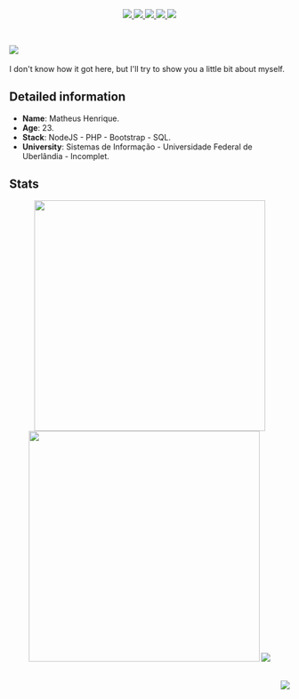 <div align="center">
    <a target='_blank' href="https://twitter.com/matheush_dev">
        <img src="https://img.shields.io/badge/Twitter-6bfaff?style=for-the-badge&logo=twitter&logoColor=black">
    </a>
    <a target='_blank' href="https://instagram.com/matheush.dev">
        <img src="https://img.shields.io/badge/Instagram-6bfaff?style=for-the-badge&logo=instagram&logoColor=black">
    </a>
    <a target='_blank' href="https://linkedin.com/in/matheushdev">
        <img src="https://img.shields.io/badge/LinkedIn-6bfaff?style=for-the-badge&logo=linkedin&logoColor=black">
    </a>
    <a target='_blank' href="https://dev.to/matheushdev">
        <img src="https://img.shields.io/badge/dev.to-6bfaff?style=for-the-badge&logo=dev.to&logoColor=black">
    </a>
    <a target='_blank' href="https://discord.com/users/Matheus%20H#7155">
        <img src="https://img.shields.io/badge/Discord-6bfaff?style=for-the-badge&logo=discord&logoColor=black">
    </a>
</div>

<br>

## <img src="https://readme-typing-svg.herokuapp.com/?font=Roboto&size=23&duration=3800&color=6bfaff&vCenter=true&multiline=true&width=145&height=42&lines=Hey%20There%20%20%20%F0%9F%91%8B">

I don't know how it got here, but I'll try to show you a little bit about myself.

## Detailed information

* **Name**: Matheus Henrique.
* **Age**: 23.
* **Stack**: NodeJS - PHP - Bootstrap - SQL.
* **University**: Sistemas de Informação - Universidade Federal de Uberlândia - Incomplet.

## Stats

<div align="center">
    <img src="https://github-readme-stats.vercel.app/api?username=matheushdev&count_private=true&show_icons=true&theme=dracula" width="415">
    <img src="https://github-readme-stats.vercel.app/api/top-langs/?username=matheushdev&layout=compact&theme=dracula" width="415">
    <img src="https://github-readme-streak-stats.herokuapp.com?user=matheushdev&theme=dracula&locale=pt_BR&date_format=M%20j%5B%2C%20Y%5D">
    <!-- <img src="https://github-readme-stats.vercel.app/api/wakatime?username=matheushdev"> -->
</div>

<br>

<!-- [![wakatime](https://wakatime.com/badge/user/f13a9b5b-bee3-4b28-b8db-f43f253a3285.svg)](https://wakatime.com/@f13a9b5b-bee3-4b28-b8db-f43f253a3285) -->

<p align="right">
    <img src="https://komarev.com/ghpvc/?username=matheushdev&color=302c34&style=for-the-badge">
</p>
